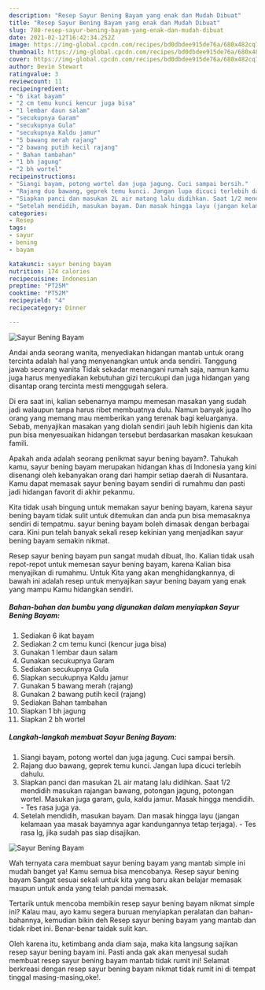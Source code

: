 ```yaml
---
description: "Resep Sayur Bening Bayam yang enak dan Mudah Dibuat"
title: "Resep Sayur Bening Bayam yang enak dan Mudah Dibuat"
slug: 780-resep-sayur-bening-bayam-yang-enak-dan-mudah-dibuat
date: 2021-02-12T16:42:34.252Z
image: https://img-global.cpcdn.com/recipes/bd0dbdee915de76a/680x482cq70/sayur-bening-bayam-foto-resep-utama.jpg
thumbnail: https://img-global.cpcdn.com/recipes/bd0dbdee915de76a/680x482cq70/sayur-bening-bayam-foto-resep-utama.jpg
cover: https://img-global.cpcdn.com/recipes/bd0dbdee915de76a/680x482cq70/sayur-bening-bayam-foto-resep-utama.jpg
author: Devin Stewart
ratingvalue: 3
reviewcount: 11
recipeingredient:
- "6 ikat bayam"
- "2 cm temu kunci kencur juga bisa"
- "1 lembar daun salam"
- "secukupnya Garam"
- "secukupnya Gula"
- "secukupnya Kaldu jamur"
- "5 bawang merah rajang"
- "2 bawang putih kecil rajang"
- " Bahan tambahan"
- "1 bh jagung"
- "2 bh wortel"
recipeinstructions:
- "Siangi bayam, potong wortel dan juga jagung. Cuci sampai bersih."
- "Rajang duo bawang, geprek temu kunci. Jangan lupa dicuci terlebih dahulu."
- "Siapkan panci dan masukan 2L air matang lalu didihkan. Saat 1/2 mendidih masukan rajangan bawang, potongan jagung, potongan wortel. Masukan juga garam, gula, kaldu jamur. Masak hingga mendidih. Tes rasa juga ya."
- "Setelah mendidih, masukan bayam. Dan masak hingga layu (jangan kelamaan yaa masak bayamnya agar kandungannya tetap terjaga). Tes rasa lg, jika sudah pas siap disajikan."
categories:
- Resep
tags:
- sayur
- bening
- bayam

katakunci: sayur bening bayam 
nutrition: 174 calories
recipecuisine: Indonesian
preptime: "PT25M"
cooktime: "PT52M"
recipeyield: "4"
recipecategory: Dinner

---
```



![Sayur Bening Bayam](https://img-global.cpcdn.com/recipes/bd0dbdee915de76a/680x482cq70/sayur-bening-bayam-foto-resep-utama.jpg)

Andai anda seorang wanita, menyediakan hidangan mantab untuk orang tercinta adalah hal yang menyenangkan untuk anda sendiri. Tanggung jawab seorang  wanita Tidak sekadar menangani rumah saja, namun kamu juga harus menyediakan kebutuhan gizi tercukupi dan juga hidangan yang disantap orang tercinta mesti menggugah selera.

Di era  saat ini, kalian sebenarnya mampu memesan masakan yang sudah jadi walaupun tanpa harus ribet membuatnya dulu. Namun banyak juga lho orang yang memang mau memberikan yang terenak bagi keluarganya. Sebab, menyajikan masakan yang diolah sendiri jauh lebih higienis dan kita pun bisa menyesuaikan hidangan tersebut berdasarkan masakan kesukaan famili. 



Apakah anda adalah seorang penikmat sayur bening bayam?. Tahukah kamu, sayur bening bayam merupakan hidangan khas di Indonesia yang kini disenangi oleh kebanyakan orang dari hampir setiap daerah di Nusantara. Kamu dapat memasak sayur bening bayam sendiri di rumahmu dan pasti jadi hidangan favorit di akhir pekanmu.

Kita tidak usah bingung untuk memakan sayur bening bayam, karena sayur bening bayam tidak sulit untuk ditemukan dan anda pun bisa memasaknya sendiri di tempatmu. sayur bening bayam boleh dimasak dengan berbagai cara. Kini pun telah banyak sekali resep kekinian yang menjadikan sayur bening bayam semakin nikmat.

Resep sayur bening bayam pun sangat mudah dibuat, lho. Kalian tidak usah repot-repot untuk memesan sayur bening bayam, karena Kalian bisa menyajikan di rumahmu. Untuk Kita yang akan menghidangkannya, di bawah ini adalah resep untuk menyajikan sayur bening bayam yang enak yang mampu Kamu hidangkan sendiri.

<!--inarticleads1-->

##### Bahan-bahan dan bumbu yang digunakan dalam menyiapkan Sayur Bening Bayam:

1. Sediakan 6 ikat bayam
1. Sediakan 2 cm temu kunci (kencur juga bisa)
1. Gunakan 1 lembar daun salam
1. Gunakan secukupnya Garam
1. Sediakan secukupnya Gula
1. Siapkan secukupnya Kaldu jamur
1. Gunakan 5 bawang merah (rajang)
1. Gunakan 2 bawang putih kecil (rajang)
1. Sediakan  Bahan tambahan
1. Siapkan 1 bh jagung
1. Siapkan 2 bh wortel




<!--inarticleads2-->

##### Langkah-langkah membuat Sayur Bening Bayam:

1. Siangi bayam, potong wortel dan juga jagung. Cuci sampai bersih.
1. Rajang duo bawang, geprek temu kunci. Jangan lupa dicuci terlebih dahulu.
1. Siapkan panci dan masukan 2L air matang lalu didihkan. Saat 1/2 mendidih masukan rajangan bawang, potongan jagung, potongan wortel. Masukan juga garam, gula, kaldu jamur. Masak hingga mendidih. - Tes rasa juga ya.
1. Setelah mendidih, masukan bayam. Dan masak hingga layu (jangan kelamaan yaa masak bayamnya agar kandungannya tetap terjaga). - Tes rasa lg, jika sudah pas siap disajikan.
<img src="//assets-global.cpcdn.com/assets/icons/button_play-2c75c40dde080a61004c1f40b05d8f140eaff45d7e9e6481dc71c63d2e7c4909.png" alt="Sayur Bening Bayam">



Wah ternyata cara membuat sayur bening bayam yang mantab simple ini mudah banget ya! Kamu semua bisa mencobanya. Resep sayur bening bayam Sangat sesuai sekali untuk kita yang baru akan belajar memasak maupun untuk anda yang telah pandai memasak.

Tertarik untuk mencoba membikin resep sayur bening bayam nikmat simple ini? Kalau mau, ayo kamu segera buruan menyiapkan peralatan dan bahan-bahannya, kemudian bikin deh Resep sayur bening bayam yang mantab dan tidak ribet ini. Benar-benar taidak sulit kan. 

Oleh karena itu, ketimbang anda diam saja, maka kita langsung sajikan resep sayur bening bayam ini. Pasti anda gak akan menyesal sudah membuat resep sayur bening bayam mantab tidak rumit ini! Selamat berkreasi dengan resep sayur bening bayam nikmat tidak rumit ini di tempat tinggal masing-masing,oke!.

